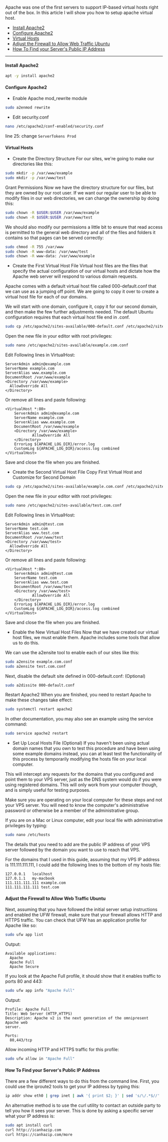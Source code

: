 Apache was one of the first servers to support IP-based virtual hosts right out of the box. In this article I will show you how to setup apache virtual host.

* [Install Apache2](#install-apache2)
* [Configure Apache2](#configure-apache2)
* [Virtual Hosts](#virtual-hosts)
* [Adjust the Firewall to Allow Web Traffic Ubuntu](#adjust-the-firewall-to-allow-web-traffic-ubuntu)
* [How To Find your Server's Public IP Address](#how-to-find-your-servers-public-ip-address)
----------------


#### Install Apache2

```bash
apt -y install apache2
```

#### Configure Apache2
- Enable Apache mod_rewrite module

```bash
sudo a2enmod rewrite
```

- Edit security.conf
	
```bash
nano /etc/apache2/conf-enabled/security.conf
```
line 25: change
`ServerTokens Prod`


#### Virtual Hosts

- Create the Directory Structure
For our sites, we're going to make our directories like this:

```bash
sudo mkdir -p /var/www/example
sudo mkdir -p /var/www/test

```


Grant Permissions
Now we have the directory structure for our files, but they are owned by our root user. If we want our regular user to be able to modify files in our web directories, we can change the ownership by doing this:

```bash
sudo chown -R $USER:$USER /var/www/example
sudo chown -R $USER:$USER /var/www/test

```

We should also modify our permissions a little bit to ensure that read access is permitted to the general web directory and all of the files and folders it contains so that pages can be served correctly:

```bash
sudo chmod -R 755 /var/www
sudo chown -R www-data: /var/www/test
sudo chown -R www-data: /var/www/example
```


- Create the First Virtual Host File
Virtual host files are the files that specify the actual configuration of our virtual hosts and dictate how the Apache web server will respond to various domain requests.

Apache comes with a default virtual host file called 000-default.conf that we can use as a jumping off point. We are going to copy it over to create a virtual host file for each of our domains.

We will start with one domain, configure it, copy it for our second domain, and then make the few further adjustments needed. The default Ubuntu configuration requires that each virtual host file end in .conf.

```bash
sudo cp /etc/apache2/sites-available/000-default.conf /etc/apache2/sites-available/example.com.conf
```

Open the new file in your editor with root privileges:

```bash
sudo nano /etc/apache2/sites-available/example.com.conf
```

Edit Following lines in VirtualHost:

```
ServerAdmin admin@example.com
ServerName example.com
ServerAlias www.example.com
DocumentRoot /var/www/example
<Directory /var/www/example>
  AllowOverride All
</Directory>
```

Or remove all lines and paste following:

```
<VirtualHost *:80>
    ServerAdmin admin@example.com
    ServerName example.com
    ServerAlias www.example.com
    DocumentRoot /var/www/example
    <Directory /var/www/example>
        	AllowOverride All
    </Directory>    
    ErrorLog ${APACHE_LOG_DIR}/error.log
    CustomLog ${APACHE_LOG_DIR}/access.log combined
</VirtualHost>
```
Save and close the file when you are finished.


- Create the Second Virtual Host File
Copy First Virtual Host and Customize for Second Domain

```bash
sudo cp /etc/apache2/sites-available/example.com.conf /etc/apache2/sites-available/test.com.conf
```

Open the new file in your editor with root privileges:

```bash
sudo nano /etc/apache2/sites-available/test.com.conf
```

Edit Following lines in VirtualHost:

```
ServerAdmin admin@test.com
ServerName test.com
ServerAlias www.test.com
DocumentRoot /var/www/test
<Directory /var/www/test>
  AllowOverride All
</Directory>  
```

Or remove all lines and paste following:

```
<VirtualHost *:80>
    ServerAdmin admin@test.com
    ServerName test.com
    ServerAlias www.test.com
    DocumentRoot /var/www/test
    <Directory /var/www/test>
    		AllowOverride All
    </Directory>
    ErrorLog ${APACHE_LOG_DIR}/error.log
    CustomLog ${APACHE_LOG_DIR}/access.log combined
</VirtualHost>
```
Save and close the file when you are finished.


- Enable the New Virtual Host Files
Now that we have created our virtual host files, we must enable them. Apache includes some tools that allow us to do this.

We can use the a2ensite tool to enable each of our sites like this:

```bash
sudo a2ensite example.com.conf
sudo a2ensite test.com.conf
```

Next, disable the default site defined in 000-default.conf: (Optional)

```bash
sudo a2dissite 000-default.conf
```
Restart Apache2
When you are finished, you need to restart Apache to make these changes take effect:

```bash
sudo systemctl restart apache2
```
In other documentation, you may also see an example using the service command:

```bash
sudo service apache2 restart
```


- Set Up Local Hosts File (Optional)
If you haven't been using actual domain names that you own to test this procedure and have been using some example domains instead, you can at least test the functionality of this process by temporarily modifying the hosts file on your local computer.

This will intercept any requests for the domains that you configured and point them to your VPS server, just as the DNS system would do if you were using registered domains. This will only work from your computer though, and is simply useful for testing purposes.

Make sure you are operating on your local computer for these steps and not your VPS server. You will need to know the computer's administrative password or otherwise be a member of the administrative group.

If you are on a Mac or Linux computer, edit your local file with administrative privileges by typing:

```bash
sudo nano /etc/hosts
```

The details that you need to add are the public IP address of your VPS server followed by the domain you want to use to reach that VPS.

For the domains that I used in this guide, assuming that my VPS IP address is 111.111.111.111, I could add the following lines to the bottom of my hosts file:

```
127.0.0.1   localhost
127.0.1.1   my-macbook
111.111.111.111 example.com
111.111.111.111 test.com
```


#### Adjust the Firewall to Allow Web Traffic Ubuntu
Next, assuming that you have followed the initial server setup instructions and enabled the UFW firewall, make sure that your firewall allows HTTP and HTTPS traffic. You can check that UFW has an application profile for Apache like so:

```bash
sudo ufw app list
```

Output:

```
Available applications:
  Apache
  Apache Full
  Apache Secure
```

If you look at the Apache Full profile, it should show that it enables traffic to ports 80 and 443:

```bash
sudo ufw app info "Apache Full"
```

Output:

```
Profile: Apache Full
Title: Web Server (HTTP,HTTPS)
Description: Apache v2 is the next generation of the omnipresent Apache web
server.

Ports:
  80,443/tcp
```

Allow incoming HTTP and HTTPS traffic for this profile:


```bash
sudo ufw allow in "Apache Full"
```


#### How To Find your Server's Public IP Address
There are a few different ways to do this from the command line. First, you could use the iproute2 tools to get your IP address by typing this:

```bash
ip addr show eth0 | grep inet | awk '{ print $2; }' | sed 's/\/.*$//'
```



An alternative method is to use the curl utility to contact an outside party to tell you how it sees your server. This is done by asking a specific server what your IP address is:

```bash
sudo apt install curl
curl http://icanhazip.com
curl https://canhazip.com/more
```
